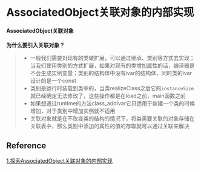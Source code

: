 # AssociatedObject关联对象的内部实现



#### AssociatedObject关联对象

**为什么要引入关联对象？**

> - 一般我们需要对现有的类做扩展，可以通过继承、类别等方式去实现；当我们使用类别的方式扩展，如果对现有的类增加属性的话，编译器是不会生成实例变量；类别的结构体中没有ivar的结构体，同时类的ivar设计的是一个const
> - 类别是运行时装载到类中的，当类realizeClass之后它的`instanceSize`就已经确定无法修改了，这些操作都是在load之前，main函数之前
> - 如果想通过runtime的方法class_addIvar它只适用于新建一个类的时候增加，对于类别中增加实例就不适用
> - 关联对象就是在不改变类的结构的情况下，将类需要关联的对象存储在关联表中，那么类别中添加的属性的值的存取就可以通过关联来解决





## Reference

[1.探索AssociatedObject关联对象的内部实现](https://www.jianshu.com/p/c109015e8c9a)

